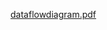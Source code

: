 [dataflowdiagram.pdf](https://github.com/ISQA3420GroupProject/ISQA3420/files/17257/dataflowdiagram.pdf)

